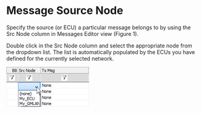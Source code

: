 # Message Source Node

Specify the source (or ECU) a particular message belongs to by using the Src Node column in Messages Editor view (Figure 1).

Double click in the Src Node column and select the appropriate node from the dropdown list. The list is automatically populated by the ECUs you have defined for the currently selected network.

![Figure 1: Select the Source Node (or ECU) from the Src Node list.](../../../../.gitbook/assets/spyinmsgsourcenode.gif)
